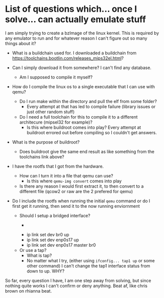 # List of questions which... once I solve... can actually emulate stuff
I am simply trying to create a bzImage of the linux kernel. This is required by any emulator to run and for whatever reason I can't figure out so many things about it?

- What is a buildchain used for. I downloaded a buildchain from https://toolchains.bootlin.com/releases_mips32el.html?

- Can I simply download it from somewhere? I can't find any database.
    - Am I supposed to compile it myself?

- How do I compile the linux os to a single executable that I can use with qemu?
    - Do I run make within the directory and pull the elf from some folder?
        - Every attempt at that has led to compile failure (library issues or just other random stuff)  
    - Do I need a full toolchain for this to compile it to a different architecure (mipsel32 for example)?
        - Is this where buildroot comes into play? Every attempt at buildroot errored out before compiling so I couldn't get answers.
- What is the purpose of buildroot?
    - Does buildroot give the same end result as like something from the toolchains link above?
   
- I have the rootfs that I got from the hardware.
    - How can I turn it into a file that qemu can use?
        - Is this where `qemu-img convert` comes into play
    - Is there any reason I would first extract it, to then convert to a different file (qcow2 or raw are the 2 prefered for qemu)

- Do I include the rootfs when running the initial `qemu` command or do I first get it running, then send it to the now running enviornment
    - Should I setup a bridged interface?
        - ```ip link add name br0 type bridge
        - ip link set dev br0 up
        - ip link set dev enp0s17 up
        - ip link set dev enp0s17 master br0
    - Or use a tap?
        - What is tap?
        - No matter what I try, (either using  `ifconfig... tap1 up` or some other command) I can't change the tap1 interface status from down to up. WHY? 
  
So far, every question I have, I am one step away from solving, but since nothing quite works I can't confirm or deny anything. Beat af, like chris brown on rhianna beat.
